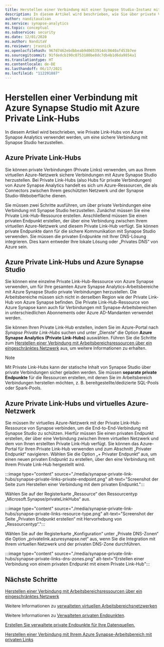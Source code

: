 ```yaml
---
title: Herstellen einer Verbindung mit einer Synapse Studio-Instanz mit privaten Verbindungen
description: In diesem Artikel wird beschrieben, wie Sie über private Verbindungen eine Verbindung mit Ihrer Azure Synapse Studio-Instanz herstellen.
author: nanditavalsan
ms.service: synapse-analytics
ms.topic: conceptual
ms.subservice: security
ms.date: 12/01/2020
ms.author: NanditaV
ms.reviewer: jrasnick
ms.openlocfilehash: 967d7462ebdbbeab9d0653914dc0640af453b7ee
ms.sourcegitcommit: 91fdedcb190c0753180be8dc7db4b1d6da9854a1
ms.translationtype: HT
ms.contentlocale: de-DE
ms.lasthandoff: 06/17/2021
ms.locfileid: "112291887"
---
```

# <a name="connect-to-azure-synapse-studio-using-azure-private-link-hubs"></a>Herstellen einer Verbindung mit Azure Synapse Studio mit Azure Private Link-Hubs 

In diesem Artikel wird beschrieben, wie Private Link-Hubs von Azure Synapse Analytics verwendet werden, um eine sichere Verbindung mit Synapse Studio herzustellen. 

## <a name="azure-private-link-hubs"></a>Azure Private Link-Hubs 
Sie können private Verbindungen (Private Links) verwenden, um aus Ihrem virtuellen Azure-Netzwerk sichere Verbindungen mit Azure Synapse Studio herzustellen. Bei Private Link-Hubs (also Hubs für private Verbindungen) von Azure Synapse Analytics handelt es sich um Azure-Ressourcen, die als Connectors zwischen Ihrem geschützten Netzwerk und der Synapse Studio-Weboberfläche dienen. 

Sie müssen zwei Schritte ausführen, um über private Verbindungen eine Verbindung mit Synapse Studio herzustellen. Zunächst müssen Sie eine Private Link-Hub-Ressource erstellen. Anschließend müssen Sie einen privaten Endpunkt erstellen, der über eine Verbindung zwischen Ihrem virtuellen Azure-Netzwerk und diesem Private Link-Hub verfügt. Sie können private Endpunkte dann für die sichere Kommunikation mit Synapse Studio verwenden. Sie müssen die privaten Endpunkte mit Ihrer DNS-Lösung integrieren. Dies kann entweder Ihre lokale Lösung oder „Privates DNS“ von Azure sein. 

## <a name="azure-private-links-hubs-and-azure-synapse-studio"></a>Azure Private Link-Hubs und Azure Synapse Studio
Sie können eine einzelne Private Link-Hub-Ressource von Azure Synapse verwenden, um für Ihre gesamten Azure Synapse Analytics-Arbeitsbereiche mit Azure Synapse Studio private Verbindungen herzustellen. Die Arbeitsbereiche müssen sich nicht in derselben Region wie der Private Link-Hub von Azure Synapse befinden. Die Private Link-Hub-Ressource von Azure Synapse kann auch für Verbindungen mit Synapse-Arbeitsbereichen in unterschiedlichen Abonnements oder Azure AD-Mandanten verwendet werden.

Sie können Ihren Private Link-Hub erstellen, indem Sie im Azure-Portal nach *Synapse Private Link-Hubs* suchen und unter „Dienste“ die Option **Azure Synapse Analytics (Private Link-Hubs)** auswählen. Führen Sie die Schritte zum [Herstellen einer Verbindung mit Arbeitsbereichsressourcen über ein eingeschränktes Netzwerk](./how-to-connect-to-workspace-from-restricted-network.md) aus, um weitere Informationen zu erhalten.

>[!NOTE]
>Mit Private Link-Hubs kann der statische Inhalt von Synapse Studio über private Verbindungen sicher geladen werden. Sie müssen **separate private Endpunkte** für die Ressourcen erstellen, mit denen Sie im Arbeitsbereich Verbindungen herstellen möchten, z. B. bereitgestellte/dedizierte SQL-Pools oder Spark-Pools. 

## <a name="azure-private-links-hubs-and-azure-virtual-network"></a>Azure Private Link-Hubs und virtuelles Azure-Netzwerk
Sie müssen Ihr virtuelles Azure-Netzwerk mit der Private Link-Hub-Ressource von Synapse verbinden, um die End-to-End-Verbindung mit Synapse Studio zu schützen. Hierfür müssen Sie einen privaten Endpunkt erstellen, der über eine Verbindung zwischen Ihrem virtuellen Netzwerk und dem von Ihnen erstellten Private Link-Hub verfügt. Sie können das Azure-Portal für Ihren Private Link-Hub verwenden und zum Abschnitt „Privater Endpunkt“ navigieren. Wählen Sie die Option „+ Privater Endpunkt“ aus, um einen neuen privaten Endpunkt zu erstellen, über den eine Verbindung mit Ihrem Private Link-Hub hergestellt wird.

:::image type="content" source="./media/synapse-private-link-hubs/synapse-private-links-private-endpoint.png" alt-text="Screenshot der Seite zum Herstellen einer Verbindung mit dem privaten Endpunkt.":::

Wählen Sie auf der Registerkarte „Ressource“ den Ressourcentyp „Microsoft.Synapse/privateLinkHubs“ aus.

:::image type="content" source="./media/synapse-private-link-hubs/synapse-private-links-resource-type.png" alt-text="Screenshot der Seite „Privaten Endpunkt erstellen“ mit Hervorhebung von „Ressourcentyp“.":::

Wählen Sie auf der Registerkarte „Konfiguration“ unter „Private DNS-Zonen“ die Option „privatelink.azuresynapse.net“ aus, wenn Sie die Integration mit Ihrem virtuellen Netzwerk und der privaten DNS-Zone durchführen.

:::image type="content" source="./media/synapse-private-link-hubs/synapse-private-links-dns-zones.png" alt-text="Erstellen einer Verbindung von einem privaten Endpunkt mit einem Private Link-Hub":::

## <a name="next-steps"></a>Nächste Schritte

[Herstellen einer Verbindung mit Arbeitsbereichsressourcen über ein eingeschränktes Netzwerk](./how-to-connect-to-workspace-from-restricted-network.md)

Weitere Informationen zu [verwalteten virtuellen Arbeitsbereichsnetzwerken](./synapse-workspace-managed-vnet.md)

Weitere Informationen zu [Verwalteten privaten Endpunkten](./synapse-workspace-managed-private-endpoints.md).

[Erstellen Sie verwaltete private Endpunkte für Ihre Datenquellen.](./how-to-create-managed-private-endpoints.md)

[Herstellen einer Verbindung mit Ihrem Azure Synapse-Arbeitsbereich mit privaten Links](./how-to-connect-to-workspace-with-private-links.md)

